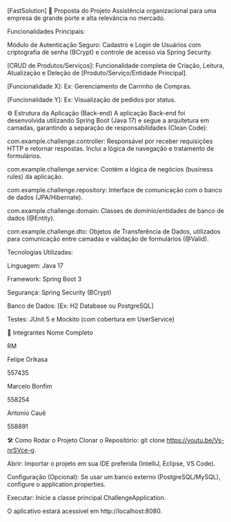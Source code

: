 [FastSolution]
🎯 Proposta do Projeto
Assistência organizacional para uma empresa de grande porte e alta relevância no mercado.

Funcionalidades Principais:

Módulo de Autenticação Seguro: Cadastro e Login de Usuários com criptografia de senha (BCrypt) e controle de acesso via Spring Security.

[CRUD de Produtos/Serviços]: Funcionalidade completa de Criação, Leitura, Atualização e Deleção de [Produto/Serviço/Entidade Principal].

[Funcionalidade X]: Ex: Gerenciamento de Carrinho de Compras.

[Funcionalidade Y]: Ex: Visualização de pedidos por status.

⚙️ Estrutura da Aplicação (Back-end)
A aplicação Back-end foi desenvolvida utilizando Spring Boot (Java 17) e segue a arquitetura em camadas, garantindo a separação de responsabilidades (Clean Code):

com.example.challenge.controller: Responsável por receber requisições HTTP e retornar respostas. Inclui a lógica de navegação e tratamento de formulários.

com.example.challenge.service: Contém a lógica de negócios (business rules) da aplicação.

com.example.challenge.repository: Interface de comunicação com o banco de dados (JPA/Hibernate).

com.example.challenge.domain: Classes de domínio/entidades de banco de dados (@Entity).

com.example.challenge.dto: Objetos de Transferência de Dados, utilizados para comunicação entre camadas e validação de formulários (@Valid).

Tecnologias Utilizadas:

Linguagem: Java 17

Framework: Spring Boot 3

Segurança: Spring Security (BCrypt)

Banco de Dados: [Ex: H2 Database ou PostgreSQL]

Testes: JUnit 5 e Mockito (com cobertura em UserService)

👥 Integrantes
Nome Completo

RM



Felipe Orikasa

557435



Marcelo Bonfim

558254



Antonio Cauê

558891



🛠️ Como Rodar o Projeto
Clonar o Repositório: git clone https://youtu.be/Vs-nrSVce-g.

Abrir: Importar o projeto em sua IDE preferida (IntelliJ, Eclipse, VS Code).

Configuração (Opcional): Se usar um banco externo (PostgreSQL/MySQL), configure o application.properties.

Executar: Inicie a classe principal ChallengeApplication.

O aplicativo estará acessível em http://localhost:8080.